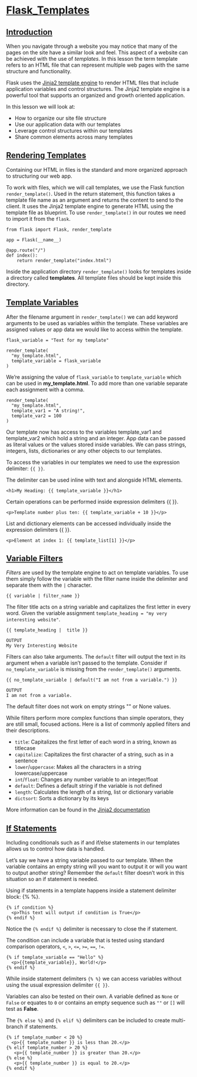 # [Flask_Templates](https://www.codecademy.com/courses/learn-flask/lessons/flask-templates/exercises/introduction)

## [Introduction](https://www.codecademy.com/courses/learn-flask/lessons/flask-templates/exercises/introduction)

When you navigate through a website you may notice that many of the pages on the site have a similar look and feel.
This aspect of a website can be achieved with the use of *templates*.
In this lesson the term template refers to an HTML file that can represent multiple web pages with the same structure and functionality.

Flask uses the [Jinja2 template engine](https://jinja.palletsprojects.com/en/2.11.x/) to render HTML files that include application variables and control structures. 
The Jinja2 template engine is a powerful tool that supports an organized and growth oriented application.

In this lesson we will look at:
* How to organize our site file structure
* Use our application data with our templates
* Leverage control structures within our templates
* Share common elements across many templates

## [Rendering Templates](https://www.codecademy.com/courses/learn-flask/lessons/flask-templates/exercises/rendering-templates)

Containing our HTML in files is the standard and more organized approach to structuring our web app.

To work with files, which we will call templates, we use the Flask function `render_template()`.
Used in the return statement, this function takes a template file name as an argument and returns the content to send to the client.
It uses the Jinja2 template engine to generate HTML using the template file as blueprint.
To use `render_template()` in our routes we need to import it from the `flask`.
```
from flask import Flask, render_template
 
app = Flask(__name__)
 
@app.route("/")
def index():
    return render_template("index.html")
```
Inside the application directory `render_template()` looks for templates inside a directory called **templates**.
All template files should be kept inside this directory. 

## [Template Variables](https://www.codecademy.com/courses/learn-flask/lessons/flask-templates/exercises/template-variables)

After the filename argument in `render_template()` we can add keyword arguments to be used as variables within the template. 
These variables are assigned values or app data we would like to access within the template.
```
flask_variable = "Text for my template"
 
render_template(
  "my_template.html", 
  template_variable = flask_variable
)
```
We’re assigning the value of `flask_variable` to `template_variable` which can be used in **my_template.html**.
To add more than one variable separate each assignment with a comma.
```
render_template(
  "my_template.html", 
  template_var1 = "A string!", 
  template_var2 = 100
)
```
Our template now has access to the variables template_var1 and template_var2 which hold a string and an integer.
App data can be passed as literal values or the values stored inside variables. 
We can pass strings, integers, lists, dictionaries or any other objects to our templates.

To access the variables in our templates we need to use the expression delimiter: `{{ }}`.

The delimiter can be used inline with text and alongside HTML elements.
```
<h1>My Heading: {{ template_variable }}</h1>
```
Certain operations can be performed inside expression delimiters {{ }}.
```
<p>Template number plus ten: {{ template_variable + 10 }}</p>
```
List and dictionary elements can be accessed individually inside the expression delimiters {{ }}.
```
<p>Element at index 1: {{ template_list[1] }}</p>
```

## [Variable Filters](https://www.codecademy.com/courses/learn-flask/lessons/flask-templates/exercises/variable-filters)

*Filters* are used by the template engine to act on template variables. 
To use them simply follow the variable with the filter name inside the delimiter and separate them with the `|` character.
```
{{ variable | filter_name }}
```
The filter title acts on a string variable and capitalizes the first letter in every word. 
Given the variable assignment `template_heading = "my very interesting website"`.
```
{{ template_heading |  title }}
 
OUTPUT
My Very Interesting Website
```
Filters can also take arguments. 
The `default` filter will output the text in its argument when a variable isn’t passed to the template. 
Consider if `no_template_variable` is missing from the `render_template()` arguments.
```
{{ no_template_variable | default("I am not from a variable.") }}
 
OUTPUT
I am not from a variable.
```
The default filter does not work on empty strings "" or None values.

While filters perform more complex functions than simple operators, they are still small, focused actions. 
Here is a list of commonly applied filters and their descriptions. 
* `title`: Capitalizes the first letter of each word in a string, known as titlecase
* `capitalize`: Capitalizes the first character of a string, such as in a sentence
* `lower`/`uppercase`: Makes all the characters in a string lowercase/uppercase
* `int`/`float`: Changes any number variable to an integer/float
* `default`: Defines a default string if the variable is not defined
* `length`: Calculates the length of a string, list or dictionary variable
* `dictsort`: Sorts a dictionary by its keys

More information can be found in the [Jinja2 documentation](https://jinja.palletsprojects.com/en/2.11.x/templates/#builtin-filters)

## [If Statements](https://www.codecademy.com/courses/learn-flask/lessons/flask-templates/exercises/if-statements)

Including conditionals such as if and if/else statements in our templates allows us to control how data is handled.

Let’s say we have a string variable passed to our template. When the variable contains an empty string will you want to output it or will you want to output another string? Remember the `default` filter doesn’t work in this situation so an if statement is needed.

Using if statements in a template happens inside a statement delimiter block: {% %}.
```
{% if condition %}
  <p>This text will output if condition is True</p> 
{% endif %}
```
Notice the `{% endif %}` delimiter is necessary to close the if statement.

The condition can include a variable that is tested using standard comparison operators, `<`, `>`, `<=`, `>=`, `==`, `!=`.
```
{% if template_variable == "Hello" %}
  <p>{{template_variable}}, World!</p> 
{% endif %}
```
While inside statement delimiters `{% %}` we can access variables without using the usual expression delimiter `{{ }}`.

Variables can also be tested on their own. 
A variable defined as `None` or `False` or equates to `0` or contains an empty sequence such as `""` or `[]` will test as **False**.

The `{% else %}` and `{% elif %}` delimiters can be included to create multi-branch if statements.
```
{% if template_number < 20 %}
  <p>{{ template_number }} is less than 20.</p> 
{% elif template_number > 20 %}
   <p>{{ template_number }} is greater than 20.</p> 
{% else %}
   <p>{{ template_number }} is equal to 20.</p> 
{% endif %}
```




